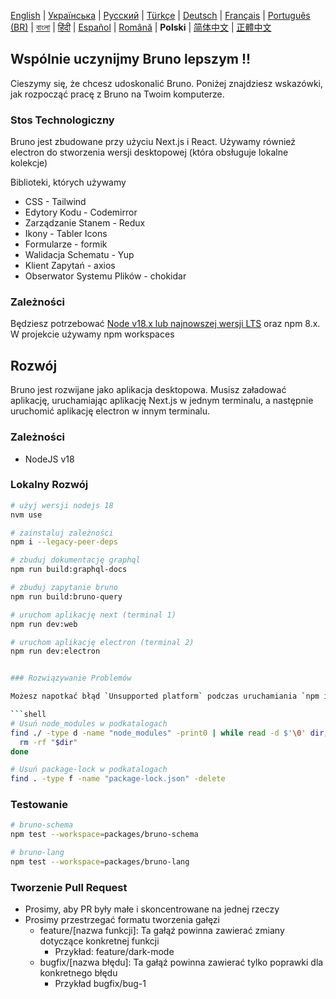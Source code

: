 [English](/contributing.md) | [Українська](docs/contributing/contributing_ua.md) | [Русский](docs/contributing/contributing_ru.md) | [Türkçe](docs/contributing/contributing_tr.md) | [Deutsch](docs/contributing/contributing_de.md) | [Français](docs/contributing/contributing_fr.md) | [Português (BR)](docs/contributing/contributing_pt_br.md) | [বাংলা](docs/contributing/contributing_bn.md) | [हिंदी](./contributing_hi.md) | [Español](docs/contributing/contributing_es.md) | [Română](docs/contributing/contributing_ro.md) | **Polski** | [简体中文](docs/contributing/contributing_cn.md) | [正體中文](docs/contributing/contributing_zhtw.md)

## Wspólnie uczynijmy Bruno lepszym !!

Cieszymy się, że chcesz udoskonalić Bruno. Poniżej znajdziesz wskazówki, jak rozpocząć pracę z Bruno na Twoim komputerze.

### Stos Technologiczny

Bruno jest zbudowane przy użyciu Next.js i React. Używamy również electron do stworzenia wersji desktopowej (która obsługuje lokalne kolekcje)

Biblioteki, których używamy

- CSS - Tailwind
- Edytory Kodu - Codemirror
- Zarządzanie Stanem - Redux
- Ikony - Tabler Icons
- Formularze - formik
- Walidacja Schematu - Yup
- Klient Zapytań - axios
- Obserwator Systemu Plików - chokidar

### Zależności

Będziesz potrzebować [Node v18.x lub najnowszej wersji LTS](https://nodejs.org/en/) oraz npm 8.x. W projekcie używamy npm workspaces

## Rozwój

Bruno jest rozwijane jako aplikacja desktopowa. Musisz załadować aplikację, uruchamiając aplikację Next.js w jednym terminalu, a następnie uruchomić aplikację electron w innym terminalu.

### Zależności

- NodeJS v18

### Lokalny Rozwój

```bash
# użyj wersji nodejs 18
nvm use

# zainstaluj zależności
npm i --legacy-peer-deps

# zbuduj dokumentację graphql
npm run build:graphql-docs

# zbuduj zapytanie bruno
npm run build:bruno-query

# uruchom aplikację next (terminal 1)
npm run dev:web

# uruchom aplikację electron (terminal 2)
npm run dev:electron


### Rozwiązywanie Problemów

Możesz napotkać błąd `Unsupported platform` podczas uruchamiania `npm install`. Aby to naprawić, będziesz musiał usunąć `node_modules` i `package-lock.json`, a następnie uruchomić `npm install`. Powinno to zainstalować wszystkie niezbędne pakiety potrzebne do uruchomienia aplikacji.

```shell
# Usuń node_modules w podkatalogach
find ./ -type d -name "node_modules" -print0 | while read -d $'\0' dir; do
  rm -rf "$dir"
done

# Usuń package-lock w podkatalogach
find . -type f -name "package-lock.json" -delete

```

### Testowanie

```bash
# bruno-schema
npm test --workspace=packages/bruno-schema

# bruno-lang
npm test --workspace=packages/bruno-lang
```

### Tworzenie Pull Request

- Prosimy, aby PR były małe i skoncentrowane na jednej rzeczy
- Prosimy przestrzegać formatu tworzenia gałęzi
  - feature/[nazwa funkcji]: Ta gałąź powinna zawierać zmiany dotyczące konkretnej funkcji
    - Przykład: feature/dark-mode
  - bugfix/[nazwa błędu]: Ta gałąź powinna zawierać tylko poprawki dla konkretnego błędu
    - Przykład bugfix/bug-1
